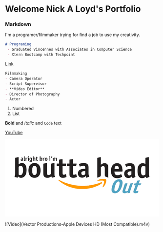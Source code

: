 # Welcome Nick A Loyd's Portfolio

### Markdown
I'm a programer/filmmaker trying for find a job to use my creativity. 

```markdown
# Programing
 - Graduated Vincennes with Associates in Computer Science
 - Xtern Bootcamp with Techpoint 
```
[Link](https://nickaloyd.github.io/NickALoyd/)


```markdown
Filmmaking 
- Camera Operator
- Script Supervisor
- **Video Editor**
- Director of Photography
- Actor
```

1. Numbered
2. List

**Bold** and _Italic_ and `Code` text

[YouTube](https://www.youtube.com/watch?v=Lh4d4cT5eco)

![Image](x89fxsg0oid31.png)

![Video](Vector Productions-Apple Devices HD (Most Compatible).m4v)

